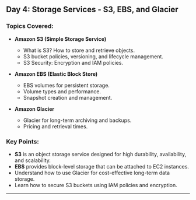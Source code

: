 ## Day 4: Storage Services - S3, EBS, and Glacier

### Topics Covered:
- **Amazon S3 (Simple Storage Service)**
  - What is S3? How to store and retrieve objects.
  - S3 bucket policies, versioning, and lifecycle management.
  - S3 Security: Encryption and IAM policies.

- **Amazon EBS (Elastic Block Store)**
  - EBS volumes for persistent storage.
  - Volume types and performance.
  - Snapshot creation and management.

- **Amazon Glacier**
  - Glacier for long-term archiving and backups.
  - Pricing and retrieval times.

### Key Points:
- **S3** is an object storage service designed for high durability, availability, and scalability.
- **EBS** provides block-level storage that can be attached to EC2 instances.
- Understand how to use Glacier for cost-effective long-term data storage.
- Learn how to secure S3 buckets using IAM policies and encryption.

---

